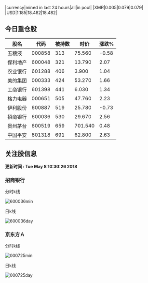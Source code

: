 |currency|mined in last 24 hours|all|in pool|
|XMR|0.005|0.079|0.079|
|USD|1.185|18.482|18.482|

## 今日重仓股 

|股名|代码|被持数|时价|涨跌%|
|---|---|---|---|---|
|五粮液|000858|313|75.560|-0.58|
|保利地产|600048|321|13.790|2.07|
|农业银行|601288|406|3.900|1.04|
|美的集团|000333|424|53.270|1.66|
|工商银行|601398|441|6.030|1.34|
|格力电器|000651|505|47.760|2.23|
|伊利股份|600887|519|25.780|-0.73|
|招商银行|600036|530|29.670|2.56|
|贵州茅台|600519|659|701.540|0.48|
|中国平安|601318|691|62.800|2.63|

## 关注股信息
**更新时间 : Tue May  8 10:30:26 2018**
### 招商银行 
分时k线

![600036min](http://image.sinajs.cn/newchart/min/n/sh600036.gif)

日k线

![600036day](http://image.sinajs.cn/newchart/daily/n/sh600036.gif)

### 京东方Ａ 
分时k线

![000725min](http://image.sinajs.cn/newchart/min/n/sz000725.gif)

日k线

![000725day](http://image.sinajs.cn/newchart/daily/n/sz000725.gif)
